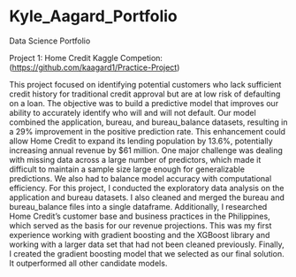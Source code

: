 # Kyle_Aagard_Portfolio
Data Science Portfolio

Project 1: Home Credit Kaggle Competion: (https://github.com/kaagard1/Practice-Project)

This project focused on identifying potential customers who lack sufficient credit history for traditional credit approval but are at low risk of defaulting on a loan. The objective was to build a predictive model that improves our ability to accurately identify who will and will not default. Our model combined the application, bureau, and bureau_balance datasets, resulting in a 29% improvement in the positive prediction rate. This enhancement could allow Home Credit to expand its lending population by 13.6%, potentially increasing annual revenue by $61 million. One major challenge was dealing with missing data across a large number of predictors, which made it difficult to maintain a sample size large enough for generalizable predictions. We also had to balance model accuracy with computational efficiency. For this project, I conducted the exploratory data analysis on the application and bureau datasets. I also cleaned and merged the bureau and bureau_balance files into a single dataframe. Additionally, I researched Home Credit’s customer base and business practices in the Philippines, which served as the basis for our revenue projections. This was my first experience working with gradient boosting and the XGBoost library and working with a larger data set that had not been cleaned previously. Finally, I created the gradient boosting model that we selected as our final solution. It outperformed all other candidate models.
